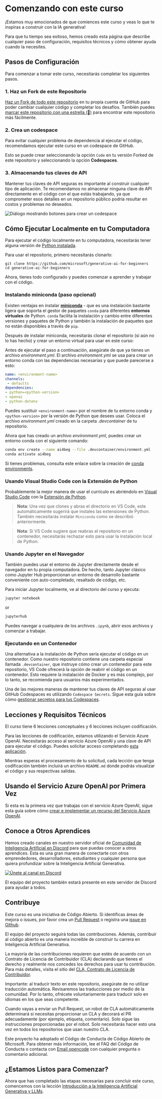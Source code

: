 # Comenzando con este curso

¡Estamos muy emocionados de que comiences este curso y veas lo que te inspiras a construir con la IA generativa!

Para que tu tiempo sea exitoso, hemos creado esta página que describe cualquier paso de configuración, requisitos técnicos y cómo obtener ayuda cuando la necesites.

## Pasos de Configuración

Para comenzar a tomar este curso, necesitarás completar los siguientes pasos.

### 1. Haz un Fork de este Repositorio


[Haz un Fork de todo este repositorio](https://github.com/microsoft/generative-ai-for-beginners/fork?WT.mc_id=academic-105485-koreyst) en tu propia cuenta de GitHub para poder cambiar cualquier código y completar los desafíos. También puedes [marcar este repositorio con una estrella (🌟)](https://docs.github.com/en/get-started/exploring-projects-on-github/saving-repositories-with-stars?WT.mc_id=academic-105485-koreyst) para encontrar este repositorio más fácilmente.


### 2. Crea un codespace

Para evitar cualquier problema de dependencia al ejecutar el código, recomendamos ejecutar este curso en un codespace de GitHub.

Esto se puede crear seleccionando la opción `Code` en tu versión Forked de este repositorio y seleccionando la opción **Codespaces**.


### 3. Almacenando tus claves de API

Mantener tus claves de API seguras es importante al construir cualquier tipo de aplicación. Te recomendamos no almacenar ninguna clave de API directamente en el código con el que estás trabajando, ya que comprometer esos detalles en un repositorio público podría resultar en costos y problemas no deseados.

![Diálogo mostrando botones para crear un codespace](./images/who-will-pay.webp?WT.mc_id=academic-105485-koreyst)


## Cómo Ejecutar Localmente en tu Computadora

Para ejecutar el código localmente en tu computadora, necesitarás tener alguna versión de [Python instalada](https://www.python.org/downloads?WT.mc_id=academic-105485-koreyst).

Para usar el repositorio, primero necesitarás clonarlo:

```shell
git clone https://github.com/microsoft/generative-ai-for-beginners
cd generative-ai-for-beginners
```

Ahora, tienes todo configurado y puedes comenzar a aprender y trabajar con el código.

### Instalando miniconda (paso opcional)

Existen ventajas en instalar **[miniconda](https://conda.io/en/latest/miniconda.html)** - que es una instalación bastante ligera que soporta el gestor de paquetes `conda` para diferentes **entornos virtuales** de Python. `conda` facilita la instalación y cambio entre diferentes versiones y paquetes de Python y también la instalación de paquetes que no están disponibles a través de `pip`.

Después de instalar miniconda, necesitarás clonar el repositorio (si aún no lo has hecho) y crear un entorno virtual para usar en este curso:

Antes de ejecutar el paso a continuación, asegúrate de que ya tienes un archivo *environment.yml*. El archivo *environment.yml* se usa para crear un entorno conda con las dependencias necesarias y que puede parecerse a esto:

```yml
name: <environment-name>
channels:  
 - defaults
dependencies:  
- python=<python-version>  
- openai  
- python-dotenv
```

Puedes sustituir `<environment-name>` por el nombre de tu entorno conda y `<python-version>` por la versión de Python que desees usar. Coloca el archivo *environment.yml* creado en la carpeta *.devcontainer* de tu repositorio.

Ahora que has creado un archivo *environment.yml*, puedes crear un entorno conda con el siguiente comando:


```bash
conda env create --name ai4beg --file .devcontainer/environment.yml
conda activate ai4beg
```

Si tienes problemas, consulta este enlace sobre la creación de [conda environments](https://docs.conda.io/projects/conda/en/latest/user-guide/tasks/manage-environments.html).


### Usando Visual Studio Code con la Extensión de Python

Probablemente la mejor manera de usar el currículo es abriéndolo en [Visual Studio Code](http://code.visualstudio.com/?WT.mc_id=academic-105485-koreyst) con la [Extensión de Python](https://marketplace.visualstudio.com/items?itemName=ms-python.python&WT.mc_id=academic-105485-koreyst).

> **Nota**: Una vez que clones y abras el directorio en VS Code, este automáticamente sugerirá que instales las extensiones de Python. También necesitarás instalar `Miniconda` como se describió anteriormente.

> **Nota**: Si VS Code sugiere que reabras el repositorio en un contenedor, necesitarás rechazar esto para usar la instalación local de Python.


### Usando Jupyter en el Navegador

También puedes usar el entorno de Jupyter directamente desde el navegador en tu propia computadora. De hecho, tanto Jupyter clásico como Jupyter Hub proporcionan un entorno de desarrollo bastante conveniente con auto-completado, resaltado de código, etc.

Para iniciar Jupyter localmente, ve al directorio del curso y ejecuta:


```bash
jupyter notebook
```

or

```bash
jupyterhub
```

Puedes navegar a cualquiera de los archivos `.ipynb`, abrir esos archivos y comenzar a trabajar.

### Ejecutando en un Contenedor

Una alternativa a la instalación de Python sería ejecutar el código en un contenedor. Como nuestro repositorio contiene una carpeta especial llamada `.devcontainer`, que instruye cómo crear un contenedor para este repositorio, VS Code ofrecerá la opción de reabrir el código en un contenedor. Esto requiere la instalación de Docker y es más complejo, por lo tanto, se recomienda para usuarios más experimentados.

Una de las mejores maneras de mantener tus claves de API seguras al usar GitHub Codespaces es utilizando `Codespace Secrets`. Sigue esta guía sobre cómo [gestionar secretos para tus Codespaces](https://docs.github.com/en/codespaces/managing-your-codespaces/managing-secrets-for-your-codespaces?WT.mc_id=academic-105485-koreyst).


## Lecciones y Requisitos Técnicos

El curso tiene 6 lecciones conceptuales y 6 lecciones incluyen codificación.

Para las lecciones de codificación, estamos utilizando el Servicio Azure OpenAI. Necesitarás acceso al servicio Azure OpenAI y una clave de API para ejecutar el código. Puedes solicitar acceso completando [esta aplicación](https://customervoice.microsoft.com/Pages/ResponsePage.aspx?id=v4j5cvGGr0GRqy180BHbR7en2Ais5pxKtso_Pz4b1_xUOFA5Qk1UWDRBMjg0WFhPMkIzTzhKQ1dWNyQlQCN0PWcu&culture=en-us&country=us?WT.mc_id=academic-105485-koreyst).

Mientras esperas el procesamiento de tu solicitud, cada lección que tenga codificación también incluirá un archivo `README.md` donde podrás visualizar el código y sus respectivas salidas.

## Usando el Servicio Azure OpenAI por Primera Vez

Si esta es la primera vez que trabajas con el servicio Azure OpenAI, sigue esta guía sobre cómo [crear e implementar un recurso del Servicio Azure OpenAI](https://learn.microsoft.com/azure/ai-services/openai/how-to/create-resource?pivots=web-portal&WT.mc_id=academic-105485-koreyst).

## Conoce a Otros Aprendices

Hemos creado canales en nuestro servidor oficial de [Comunidad de Inteligencia Artificial en Discord](https://aka.ms/genai-discord?WT.mc_id=academic-105485-koreyst) para que puedas conocer a otros aprendices. Esta es una gran manera de conectarte con otros emprendedores, desarrolladores, estudiantes y cualquier persona que quiera profundizar sobre la Inteligencia Artificial Generativa.

[![Únete al canal en Discord](https://dcbadge.vercel.app/api/server/ByRwuEEgH4)](https://aka.ms/genai-discord?WT.mc_id=academic-105485-koreyst)

El equipo del proyecto también estará presente en este servidor de Discord para ayudar a todos.

## Contribuye

Este curso es una iniciativa de Código Abierto. Si identificas áreas de mejora o issues, por favor crea un [Pull Request](https://github.com/microsoft/generative-ai-for-beginners/pulls?WT.mc_id=academic-105485-koreyst) o registra una [issue en Github](https://github.com/microsoft/generative-ai-for-beginners/issues?WT.mc_id=academic-105485-koreyst).

El equipo del proyecto seguirá todas las contribuciones. Además, contribuir al código abierto es una manera increíble de construir tu carrera en Inteligencia Artificial Generativa.

La mayoría de las contribuciones requieren que estés de acuerdo con un Contrato de Licencia de Contribuidor (CLA) declarando que tienes el derecho y realmente nos concedes los derechos para usar tu contribución. Para más detalles, visita el sitio del [CLA, Contrato de Licencia de Contribuidor](https://cla.microsoft.com?WT.mc_id=academic-105485-koreyst).

Importante: al traducir texto en este repositorio, asegúrate de no utilizar traducción automática. Revisaremos las traducciones por medio de la comunidad. Por lo tanto, ofrécete voluntariamente para traducir solo en idiomas en los que seas competente.

Cuando vayas a enviar un Pull Request, un robot de CLA automáticamente determinará si necesitas proporcionar un CLA y decorará el PR adecuadamente (por ejemplo, etiqueta, comentario). Solo sigue las instrucciones proporcionadas por el robot. Solo necesitarás hacer esto una vez en todos los repositorios que usan nuestro CLA.

Este proyecto ha adoptado el Código de Conducta de Código Abierto de Microsoft. Para obtener más información, lee el FAQ del Código de Conducta o contacta con [Email opencode](opencode@microsoft.com) con cualquier pregunta o comentario adicional.

## ¿Estamos Listos para Comenzar?

Ahora que has completado las etapas necesarias para concluir este curso, comencemos con la lección [Introducción a la Inteligencia Artificial Generativa y LLMs](../../../01-introduction-to-genai/translations/es/README.md?WT.mc_id=academic-105485-koreyst).
